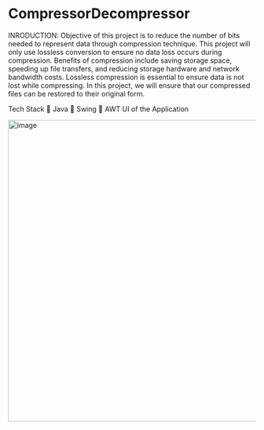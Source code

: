 # CompressorDecompressor

INRODUCTION:
Objective of this project is to reduce the number of bits needed to represent data through compression technique. This project will only use lossless conversion to ensure no data loss occurs during compression. Benefits of compression include saving storage space, speeding up file transfers, and reducing storage hardware and network bandwidth costs. Lossless compression is essential to ensure data is not lost while compressing. In this project, we will ensure that our compressed files can be restored to their original form.

Tech Stack
🔴 Java
🔴 Swing
🔴 AWT
UI of the Application



<img width="615" alt="image" src="https://github.com/pranay9949/CompressorDecompressor/assets/139853595/ae36ef89-dfe5-419e-b9b1-a09bcb85507b">
